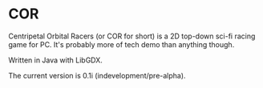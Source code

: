 # COR

Centripetal Orbital Racers (or COR for short) is a 2D top-down sci-fi racing game for PC. It's probably more of tech demo
than anything though.

Written in Java with LibGDX.

The current version is 0.1i (indevelopment/pre-alpha).
